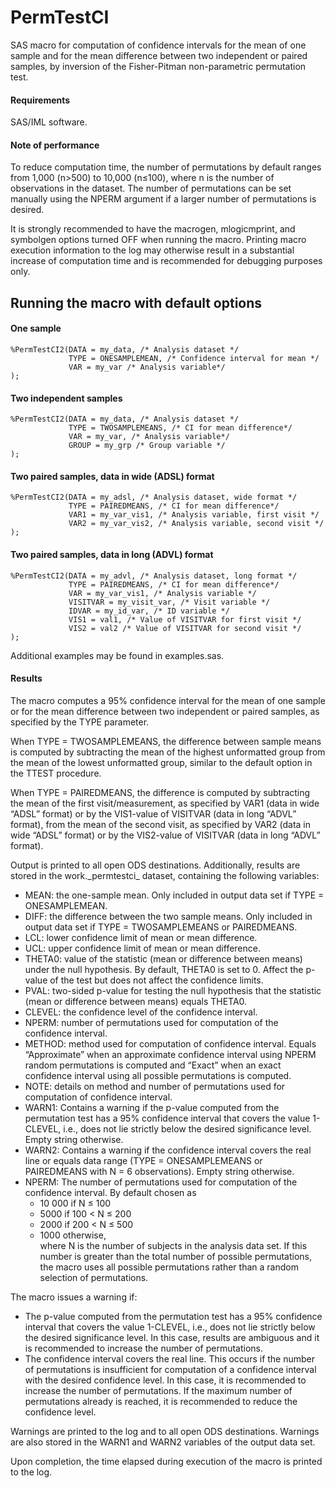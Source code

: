 # PermTestCI
SAS macro for computation of confidence intervals for the mean of one sample and for the mean difference between two independent or paired samples, by inversion of the Fisher-Pitman non-parametric permutation test.

#### Requirements
SAS/IML software.

#### Note of performance
To reduce computation time, the number of permutations by default ranges from 1,000 (n>500) to 10,000 (n≤100), where n is the number of observations in the dataset. The number of permutations can be set manually using the NPERM argument if a larger number of permutations is desired. 

It is strongly recommended to have the macrogen, mlogicmprint, and symbolgen options turned OFF when running the macro. Printing macro execution information to the log may otherwise result in a substantial increase of computation time and is recommended for debugging purposes only.

## Running the macro with default options

#### One sample
```
%PermTestCI2(DATA = my_data, /* Analysis dataset */
             TYPE = ONESAMPLEMEAN, /* Confidence interval for mean */
             VAR = my_var /* Analysis variable*/
);
``` 

#### Two independent samples
```
%PermTestCI2(DATA = my_data, /* Analysis dataset */
             TYPE = TWOSAMPLEMEANS, /* CI for mean difference*/
             VAR = my_var, /* Analysis variable*/
             GROUP = my_grp /* Group variable */
);
``` 

#### Two paired samples, data in wide (ADSL) format
```
%PermTestCI2(DATA = my_adsl, /* Analysis dataset, wide format */
             TYPE = PAIREDMEANS, /* CI for mean difference*/
             VAR1 = my_var_vis1, /* Analysis variable, first visit */
             VAR2 = my_var_vis2, /* Analysis variable, second visit */
);
``` 

#### Two paired samples, data in long (ADVL) format
```
%PermTestCI2(DATA = my_advl, /* Analysis dataset, long format */
             TYPE = PAIREDMEANS, /* CI for mean difference*/
             VAR = my_var_vis1, /* Analysis variable */
             VISITVAR = my_visit_var, /* Visit variable */
             IDVAR = my_id_var, /* ID variable */
             VIS1 = val1, /* Value of VISITVAR for first visit */
             VIS2 = val2 /* Value of VISITVAR for second visit */
);
``` 
Additional examples may be found in examples.sas.

#### Results
The macro computes a 95% confidence interval for the mean of one sample or for the mean difference between two independent or paired samples, as specified by the TYPE parameter. 

When TYPE = TWOSAMPLEMEANS, the difference between sample means is computed by subtracting the mean of the highest unformatted group from the mean of the lowest unformatted group, similar to the default option in the TTEST procedure. 

When TYPE = PAIREDMEANS, the difference is computed by subtracting the mean of the first visit/measurement, as specified by VAR1 (data in wide “ADSL” format) or by the VIS1-value of VISITVAR (data in long “ADVL” format), from the mean of the second visit, as specified by VAR2 (data in wide “ADSL” format) or by the VIS2-value of VISITVAR (data in long “ADVL” format).

Output is printed to all open ODS destinations. Additionally, results are stored in the work.\_permtestci\_ dataset, containing the following variables:
* MEAN: the one-sample mean. 
Only included in output data set if TYPE = ONESAMPLEMEAN.
* DIFF: the difference between the two sample means. 
Only included in output data set if TYPE = TWOSAMPLEMEANS or PAIREDMEANS.
*	LCL: lower confidence limit of mean or mean difference.
*	UCL: upper confidence limit of mean or mean difference.
*	THETA0: value of the statistic (mean or difference between means) under the null hypothesis. By default, THETA0 is set to 0. Affect the p-value of the test but does not affect the confidence limits.
*	PVAL: two-sided p-value for testing the null hypothesis that the statistic (mean or difference between means) equals THETA0. 
*	CLEVEL: the confidence level of the confidence interval.
*	NPERM: number of permutations used for computation of the confidence interval.
*	METHOD: method used for computation of confidence interval. Equals “Approximate” when an approximate confidence interval using NPERM random permutations is computed and “Exact” when an exact confidence interval using all possible permutations is computed. 
*	NOTE: details on method and number of permutations used for computation of confidence interval.
*	WARN1: Contains a warning if the p-value computed from the permutation test has a 95% confidence interval that covers the value 1-CLEVEL, i.e., does not lie strictly below the desired significance level. Empty string otherwise.
*	WARN2: Contains a warning if the confidence interval covers the real line or equals data range (TYPE = ONESAMPLEMEANS or PAIREDMEANS with N = 6 observations). Empty string otherwise.
*	NPERM: The number of permutations used for computation of the confidence interval. By default chosen as
    - 10 000 if N ≤ 100
    -	5000 if 100 < N ≤ 200
    -	2000 if 200 < N ≤ 500
    -	1000 otherwise,    
 where N is the number of subjects in the analysis data set. If this number is greater than the total number of possible permutations, the macro uses all possible permutations rather than a random selection of permutations. 

The macro issues a warning if:
*	The p-value computed from the permutation test has a 95% confidence interval that covers the value 1-CLEVEL, i.e., does not lie strictly below the desired significance level. In this case, results are ambiguous and it is recommended to increase the number of permutations. 
*	The confidence interval covers the real line. This occurs if the number of permutations is insufficient for computation of a confidence interval with the desired confidence level. In this case, it is recommended to increase the number of permutations. If the maximum number of permutations already is reached, it is recommended to reduce the confidence level. 

Warnings are printed to the log and to all open ODS destinations. Warnings are also stored in the WARN1 and WARN2 variables of the output data set. 

Upon completion, the time elapsed during execution of the macro is printed to the log. 
